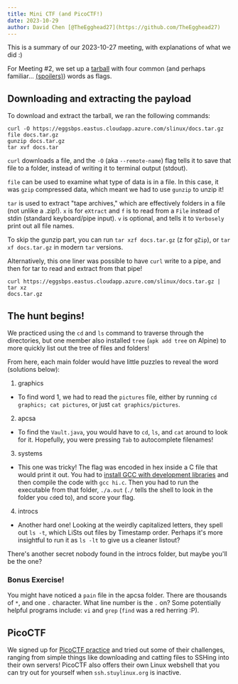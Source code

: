```yaml
---
title: Mini CTF (and PicoCTF!)
date: 2023-10-29
author: David Chen [@TheEgghead27](https://github.com/TheEgghead27)
---
```


This is a summary of our 2023-10-27 meeting, with explanations of what we did :)

For Meeting #2, we set up a 
[tarball](https://eggsbps.eastus.cloudapp.azure.com/slinux/docs.tar.gz) with 
four common (and perhaps familiar... [(spoilers)](https://xkcd.com/936)) words 
as flags.

## Downloading and extracting the payload
To download and extract the tarball, we ran the following commands:
```
curl -O https://eggsbps.eastus.cloudapp.azure.com/slinux/docs.tar.gz
file docs.tar.gz
gunzip docs.tar.gz
tar xvf docs.tar
```

`curl` downloads a file, and the `-O` (aka `--remote-name`) flag tells it to 
save that file to a folder, instead of writing it to terminal output (stdout).

`file` can be used to examine what type of data is in a file. In this case, it 
was `gzip` compressed data, which meant we had to use `gunzip` to unzip it!

`tar` is used to extract "tape archives," which are effectively folders in a 
file (not unlike a .zip!). `x` is for `eXtract` and `f` is to read from a 
`File` instead of stdin (standard keyboard/pipe input). `v` is optional, and 
tells it to `Verbosely` print out all file names.

To skip the gunzip part, you can run `tar xzf docs.tar.gz` (z for `gZip`), or 
`tar xf docs.tar.gz` in modern `tar` versions.

Alternatively, this one liner was possible to have `curl` write to a pipe, and 
then for tar to read and extract from that pipe!
```
curl https://eggsbps.eastus.cloudapp.azure.com/slinux/docs.tar.gz | tar xz 
docs.tar.gz
```

## The hunt begins!

We practiced using the `cd` and `ls` command to traverse through the 
directories, but one member also installed `tree` (`apk add tree` on Alpine) to 
more quickly list out the tree of files and folders!

From here, each main folder would have little puzzles to reveal the word 
(solutions below):
1. graphics
- To find word 1, we had to read the `pictures` file, either by running `cd 
graphics; cat pictures`, or just `cat graphics/pictures`.
2. apcsa
- To find the `Vault.java`, you would have to `cd`, `ls`, and `cat` around to 
look for it. Hopefully, you were pressing `Tab` to autocomplete filenames!
3. systems
- This one was tricky! The flag was encoded in hex inside a C file that would 
print it out. You had to [install GCC with development 
libraries](https://wiki.alpinelinux.org/wiki/GCC) and then compile the code 
with `gcc hi.c`. Then you had to run the executable from that folder, `./a.out` 
(`./` tells the shell to look in the folder you `cd`ed to), and score your 
flag. 
4. introcs
- Another hard one! Looking at the weirdly capitalized letters, they spell out 
`ls -t`, which LiSts out files by Timestamp order. Perhaps it's more insightful 
to run it as `ls -lt` to give us a cleaner listout?

There's another secret nobody found in the introcs folder, but maybe you'll be 
the one?

### Bonus Exercise!
You might have noticed a `pain` file in the apcsa folder. There are thousands 
of `*`, and one `.` character. What line number is the `.` on? Some potentially 
helpful programs include: `vi` and `grep` (`find` was a red herring :P).

## PicoCTF
We signed up for [PicoCTF practice](https://play.picoctf.org/practice) and 
tried out some of their challenges, ranging from simple things like downloading 
and catting files to SSHing into their own servers! PicoCTF also offers their 
own Linux webshell that you can try out for yourself when `ssh.stuylinux.org` 
is inactive.
